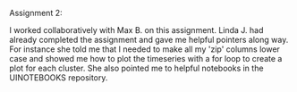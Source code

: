 


Assignment 2: 

I worked collaboratively with Max B. on this assignment. Linda J. had already completed the assignment and gave me helpful pointers along way. For instance she told me that I needed to make all my 'zip' columns lower case and showed me how to plot the timeseries with a for loop to create a plot for each cluster. She also pointed me to helpful notebooks in the UINOTEBOOKS repository. 
